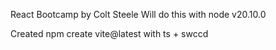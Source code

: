 React Bootcamp by Colt Steele
Will do this with node v20.10.0

Created npm create vite@latest with ts + swccd